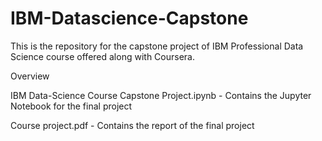 # IBM-Datascience-Capstone
This is the repository for the capstone project of IBM Professional Data Science course offered along with Coursera.

Overview

IBM Data-Science Course Capstone Project.ipynb - Contains the Jupyter Notebook for the final project

Course project.pdf - Contains the report of the final project
